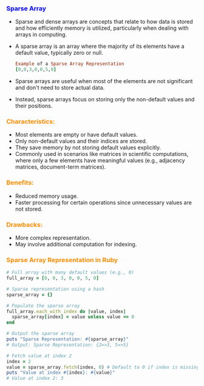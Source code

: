 ### <b style="color:blue">Sparse Array</b>
- Sparse and dense arrays are concepts that relate to how data is stored and how efficiently memory is utilized, particularly when dealing with arrays in computing.
- A sparse array is an array where the majority of its elements have a default value, typically zero or null. 
    ```ruby
    Example of a Sparse Array Representation
    [0,0,3,0,0,5,0]
    ```

- Sparse arrays are useful when most of the elements are not significant and don't need to store actual data.
- Instead, sparse arrays focus on storing only the non-default values and their positions.

### <b style="color:darkorange">Characteristics:</b>
- Most elements are empty or have default values.
- Only non-default values and their indices are stored.
- They save memory by not storing default values explicitly.
- Commonly used in scenarios like matrices in scientific computations, where only a few elements have meaningful values (e.g., adjacency matrices, document-term matrices).

### <b style="color:darkorange">Benefits:</b>
- Reduced memory usage.
- Faster processing for certain operations since unnecessary values are not stored.

### <b style="color:darkorange">Drawbacks:</b>
- More complex representation.
- May involve additional computation for indexing.

### <b style="color:darkorange">Sparse Array Representation in Ruby</b>
```ruby
# Full array with many default values (e.g., 0)
full_array = [0, 0, 3, 0, 0, 5, 0]

# Sparse representation using a hash
sparse_array = {}

# Populate the sparse array
full_array.each_with_index do |value, index|
  sparse_array[index] = value unless value == 0
end

# Output the sparse array
puts "Sparse Representation: #{sparse_array}"
# Output: Sparse Representation: {2=>3, 5=>5}

# Fetch value at index 2
index = 2
value = sparse_array.fetch(index, 0) # Default to 0 if index is missing
puts "Value at index #{index}: #{value}"
# Value at index 2: 3
```

